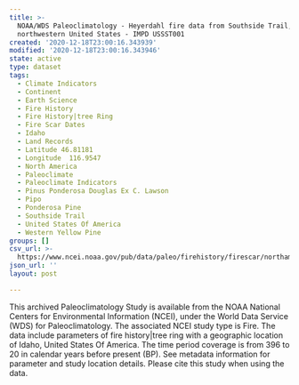```yaml
---
title: >-
  NOAA/WDS Paleoclimatology - Heyerdahl fire data from Southside Trail, Palouse
  northwestern United States - IMPD USSST001
created: '2020-12-18T23:00:16.343939'
modified: '2020-12-18T23:00:16.343946'
state: active
type: dataset
tags:
  - Climate Indicators
  - Continent
  - Earth Science
  - Fire History
  - Fire History|tree Ring
  - Fire Scar Dates
  - Idaho
  - Land Records
  - Latitude 46.81181
  - Longitude  116.9547
  - North America
  - Paleoclimate
  - Paleoclimate Indicators
  - Pinus Ponderosa Douglas Ex C. Lawson
  - Pipo
  - Ponderosa Pine
  - Southside Trail
  - United States Of America
  - Western Yellow Pine
groups: []
csv_url: >-
  https://www.ncei.noaa.gov/pub/data/paleo/firehistory/firescar/northamerica/supplemental/ussst001-sst-tree-info.csv
json_url: ''
layout: post

---
```

This archived Paleoclimatology Study is available from the NOAA National Centers for Environmental Information (NCEI), under the World Data Service (WDS) for Paleoclimatology. The associated NCEI study type is Fire. The data include parameters of fire history|tree ring with a geographic location of Idaho, United States Of America. The time period coverage is from 396 to 20 in calendar years before present (BP). See metadata information for parameter and study location details. Please cite this study when using the data.
